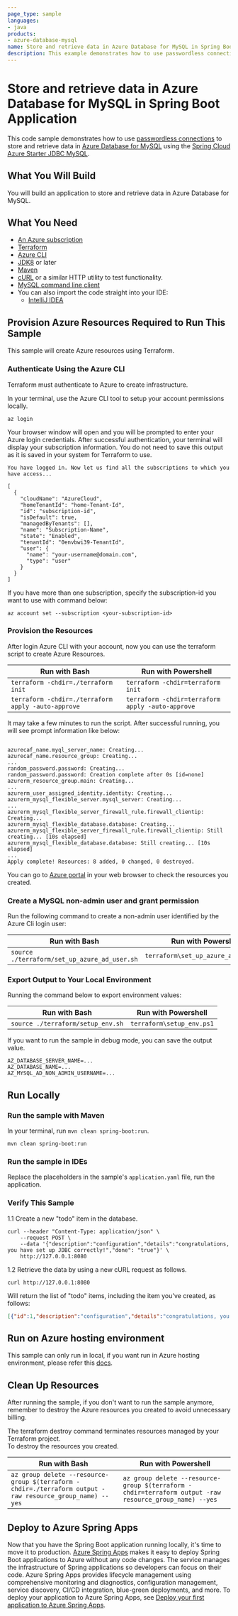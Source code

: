 ```yaml
---
page_type: sample
languages:
- java
products:
- azure-database-mysql
name: Store and retrieve data in Azure Database for MySQL in Spring Boot Application
description: This example demonstrates how to use passwordless connections to store and retrieve data in Azure Database for MySQL in a Spring Boot application.
---
```


# Store and retrieve data in Azure Database for MySQL in Spring Boot Application

This code sample demonstrates how to use [passwordless connections](https://learn.microsoft.com/azure/developer/intro/passwordless-overview) to store and retrieve data in [Azure Database for MySQL](https://azure.microsoft.com/products/mysql/) using the [Spring Cloud Azure Starter JDBC MySQL](https://learn.microsoft.com/azure/developer/java/spring-framework/spring-cloud-azure?tabs=maven#mysql-support).

## What You Will Build

You will build an application to store and retrieve data in Azure Database for MySQL.

## What You Need

- [An Azure subscription](https://azure.microsoft.com/free/)
- [Terraform](https://www.terraform.io/)
- [Azure CLI](https://docs.microsoft.com/cli/azure/install-azure-cli)
- [JDK8](https://www.oracle.com/java/technologies/downloads/) or later
- [Maven](https://maven.apache.org/)
- [cURL](https://curl.se/) or a similar HTTP utility to test functionality.
- [MySQL command line client](https://dev.mysql.com/downloads/shell/)
- You can also import the code straight into your IDE:
    - [IntelliJ IDEA](https://www.jetbrains.com/idea/download)

## Provision Azure Resources Required to Run This Sample
This sample will create Azure resources using Terraform. 

### Authenticate Using the Azure CLI
Terraform must authenticate to Azure to create infrastructure.

In your terminal, use the Azure CLI tool to setup your account permissions locally.

```shell
az login
```

Your browser window will open and you will be prompted to enter your Azure login credentials. After successful authentication, your terminal will display your subscription information. You do not need to save this output as it is saved in your system for Terraform to use.

```shell
You have logged in. Now let us find all the subscriptions to which you have access...

[
  {
    "cloudName": "AzureCloud",
    "homeTenantId": "home-Tenant-Id",
    "id": "subscription-id",
    "isDefault": true,
    "managedByTenants": [],
    "name": "Subscription-Name",
    "state": "Enabled",
    "tenantId": "0envbwi39-TenantId",
    "user": {
      "name": "your-username@domain.com",
      "type": "user"
    }
  }
]
```

If you have more than one subscription, specify the subscription-id you want to use with command below:
```shell
az account set --subscription <your-subscription-id>
```

### Provision the Resources

After login Azure CLI with your account, now you can use the terraform script to create Azure Resources.

| Run with Bash                                      |  Run with Powershell                              |
|----------------------------------------------------|---------------------------------------------------|
| `terraform -chdir=./terraform init`                |  `terraform -chdir=terraform init`                |
| `terraform -chdir=./terraform apply -auto-approve` |  `terraform -chdir=terraform apply -auto-approve` |

It may take a few minutes to run the script. After successful running, you will see prompt information like below:

```shell

azurecaf_name.myql_server_name: Creating...
azurecaf_name.resource_group: Creating...
...
random_password.password: Creating...
random_password.password: Creation complete after 0s [id=none]
azurerm_resource_group.main: Creating...
...
azurerm_user_assigned_identity.identity: Creating...
azurerm_mysql_flexible_server.mysql_server: Creating...
...
azurerm_mysql_flexible_server_firewall_rule.firewall_clientip: Creating...
azurerm_mysql_flexible_database.database: Creating...
azurerm_mysql_flexible_server_firewall_rule.firewall_clientip: Still creating... [10s elapsed]
azurerm_mysql_flexible_database.database: Still creating... [10s elapsed]
...
Apply complete! Resources: 8 added, 0 changed, 0 destroyed.

```

You can go to [Azure portal](https://ms.portal.azure.com/) in your web browser to check the resources you created.

### Create a MySQL non-admin user and grant permission

Run the following command to create a non-admin user identified by the Azure Cli login user:

| Run with Bash                                | Run with Powershell                  |
|----------------------------------------------|--------------------------------------|
| `source ./terraform/set_up_azure_ad_user.sh` | `terraform\set_up_azure_ad_user.ps1` |

### Export Output to Your Local Environment
Running the command below to export environment values:

| Run with Bash                     | Run with Powershell       |
|-----------------------------------|---------------------------|
| `source ./terraform/setup_env.sh` | `terraform\setup_env.ps1` |

If you want to run the sample in debug mode, you can save the output value.

```shell
AZ_DATABASE_SERVER_NAME=...
AZ_DATABASE_NAME=...
AZ_MYSQL_AD_NON_ADMIN_USERNAME=...

```

## Run Locally

### Run the sample with Maven

In your terminal, run `mvn clean spring-boot:run`.

```shell
mvn clean spring-boot:run
```

### Run the sample in IDEs

Replace the placeholders in the sample's `application.yaml` file, run the application.

### Verify This Sample 

1.1 Create a new "todo" item in the database.

```shell
curl --header "Content-Type: application/json" \
    --request POST \
    --data '{"description":"configuration","details":"congratulations, you have set up JDBC correctly!","done": "true"}' \
    http://127.0.0.1:8080
```

1.2 Retrieve the data by using a new cURL request as follows.  

```shell
curl http://127.0.0.1:8080
```

Will return the list of "todo" items, including the item you've created, as follows: 

```json
[{"id":1,"description":"configuration","details":"congratulations, you have set up correctly!","done":true}]
```

## Run on Azure hosting environment

This sample can only run in local, if you want run in Azure hosting environment, please refer this [docs](https://learn.microsoft.com/azure/developer/java/spring-framework/migrate-mysql-to-passwordless-connection?tabs=sign-in-azure-cli%2Cjava%2Capp-service#4-configure-the-azure-hosting-environment).

## Clean Up Resources
After running the sample, if you don't want to run the sample anymore, remember to destroy the Azure resources you created to avoid unnecessary billing.

The terraform destroy command terminates resources managed by your Terraform project.   
To destroy the resources you created.

| Run with Bash                                                                                            | Run with Powershell                                                                                    |
|----------------------------------------------------------------------------------------------------------|--------------------------------------------------------------------------------------------------------|
| `az group delete --resource-group $(terraform -chdir=./terraform output -raw resource_group_name) --yes` | `az group delete --resource-group $(terraform -chdir=terraform output -raw resource_group_name) --yes` |

## Deploy to Azure Spring Apps

Now that you have the Spring Boot application running locally, it's time to move it to production. [Azure Spring Apps](https://learn.microsoft.com/azure/spring-apps/overview) makes it easy to deploy Spring Boot applications to Azure without any code changes. The service manages the infrastructure of Spring applications so developers can focus on their code. Azure Spring Apps provides lifecycle management using comprehensive monitoring and diagnostics, configuration management, service discovery, CI/CD integration, blue-green deployments, and more. To deploy your application to Azure Spring Apps, see [Deploy your first application to Azure Spring Apps](https://learn.microsoft.com/azure/spring-apps/quickstart?tabs=Azure-CLI).
